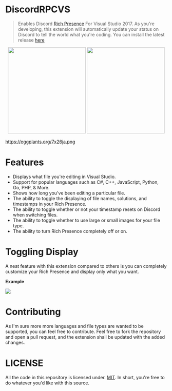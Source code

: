 # DiscordRPCVS
>Enables Discord [Rich Presence](https://discordapp.com/rich-presence) For Visual Studio 2017. As you're developing, this extension will automatically update your status on Discord to tell the world what you're coding. You can install the latest release [here](https://marketplace.visualstudio.com/items?itemName=swanzana.discord-rpc-vs)

<p align="center"> 
  <img src="https://eggplants.org/fei05d.png" width="242px" height="269px">
  <img src="https://eggplants.org/7x26ja.png" width="242px" height="269px">
</p>


https://eggplants.org/7x26ja.png
# Features
* Displays what file you're editing in Visual Studio.
* Support for popular languages such as C#, C++, JavaScript, Python, Go, PHP, & More.
* Shows how long you've been editing a particular file.
* The ability to toggle the displaying of file names, solutions, and timestamps in your Rich Presence.
* The ability to toggle whether or not your timestamp resets on Discord when switching files.
* The ability to toggle whether to use large or small images for your file type.
* The ability to turn Rich Presence completely off or on.

# Toggling Display
A neat feature with this extension compared to others is you can completely customize your Rich Presence and display only what you want.

**Example**
<p> <img src="https://eggplants.org/pm43t7.png"></p>

# Contributing
As I'm sure more more languages and file types are wanted to be supported, you can feel free to contribute. Feel free to fork the repository and open a pull request, and the extension shall be updated with the added changes.

# LICENSE
All the code in this repository is licensed under. [MIT](https://github.com/Swan/discord-rpc-vs/blob/master/LICENSE). In short, you're free to do whatever you'd like with this source.
